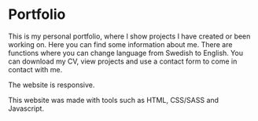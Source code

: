 # Portfolio
 This is my personal portfolio, where I show projects I have created or been working on. Here you can find some information about me. There are functions where you can change language from Swedish to English. You can download my CV, view projects and use a contact form to come in contact with me.

 The website is responsive.  

 This website was made with tools such as HTML, CSS/SASS and Javascript.


